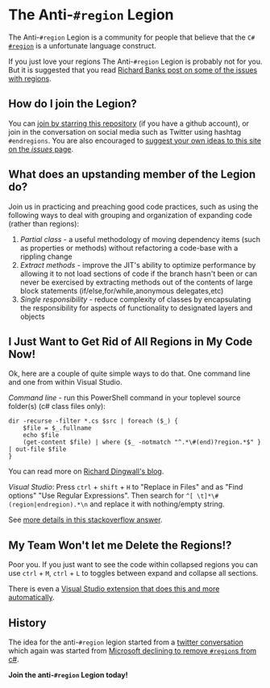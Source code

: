 The Anti-`#region` Legion
=========================

The Anti-`#region` Legion is a community for people that believe that the `C#` [`#region`](http://msdn.microsoft.com/en-us/library/9a1ybwek%28v=vs.110%29.aspx) is a unfortunate language construct. 

If you just love your regions The Anti-`#region` Legion is probably not for you. But it is suggested that you read [Richard Banks post on some of the issues with regions](http://www.richard-banks.org/2011/02/anti-region-campaign.html). 


How do I join the Legion?
-------------------------

You can [join by starring this repository](https://github.com/Anti-region-Legion/Anti-region-Legion.github.io) (if you have a github account), or join in the conversation on social media such as Twitter using hashtag `#endregions`. You are also encouraged to [suggest your own ideas to this site on the _issues_ page](https://github.com/Anti-region-Legion/Anti-region-Legion.github.io/issues).

What does an upstanding member of the Legion do?
------------------------------------------------

Join us in practicing and preaching good code practices, such as using the following ways to deal with grouping and organization of expanding code (rather than regions):

1. *Partial class* - a useful methodology of moving dependency items (such as properties or methods) without refactoring a code-base with a rippling change
2. *Extract methods* - improve the JIT's ability to optimize performance by allowing it to not load sections of code if the branch hasn't been or can never be exercised by extracting methods out of the contents of large block statements (if/else,for/while,anonymous delegates,etc)
3. *Single responsibility* - reduce complexity of classes by encapsulating the responsibility for aspects of functionality to designated layers and objects

I Just Want to Get Rid of All Regions in My Code Now!
-----------------------------------------------------

Ok, here are a couple of quite simple ways to do that. One command line and one from within Visual Studio.

*Command line* - run this PowerShell command in your toplevel source folder(s) (c# class files only):

    dir -recurse -filter *.cs $src | foreach ($_) {
        $file = $_.fullname
        echo $file
        (get-content $file) | where {$_ -notmatch "^.*\#(end)?region.*$" } | out-file $file
    }

You can read more on [Richard Dingwall's blog](http://richarddingwall.name/2010/08/12/powershell-to-recursively-strip-c-regions-from-files/). 

*Visual Studio*:
Press `ctrl` + `shift` + `H` to "Replace in Files" and as "Find options" "Use Regular Expressions". Then search for `^[ \t]*\#(region|endregion).*\n` and replace it with nothing/empty string. 


See [more details in this stackoverflow answer](http://stackoverflow.com/a/13382749/587279).

My Team Won't let me Delete the Regions!?
-----------------------------------------

Poor you. If you just want to see the code within collapsed regions you can use `ctrl` + `M`, `ctrl` + `L` to toggles between expand and collapse all sections. 

There is even a [Visual Studio extension that does this and more automatically](http://visualstudiogallery.msdn.microsoft.com/0ca60d35-1e02-43b7-bf59-ac7deb9afbca). 


History
-------

The idea for the anti-`#region` legion started from a [twitter conversation](https://twitter.com/jrusbatch/status/392473615557746688) which again was started from [Microsoft declining to remove `#region`s from c#](https://visualstudio.uservoice.com/forums/121579-visual-studio/suggestions/2678342-region-directive-considered-harmful-was-get-rid). 


**Join the anti-`#region` Legion today!**

